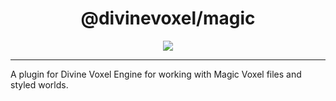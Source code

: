 <h1 align="center">
@divinevoxel/magic
</h1>

<p align="center">
<img src="https://divine-star-software.github.io/DigitalAssets/images/logo-small.png"/>
</p>

---

A plugin for Divine Voxel Engine for working with Magic Voxel files and styled worlds. 
